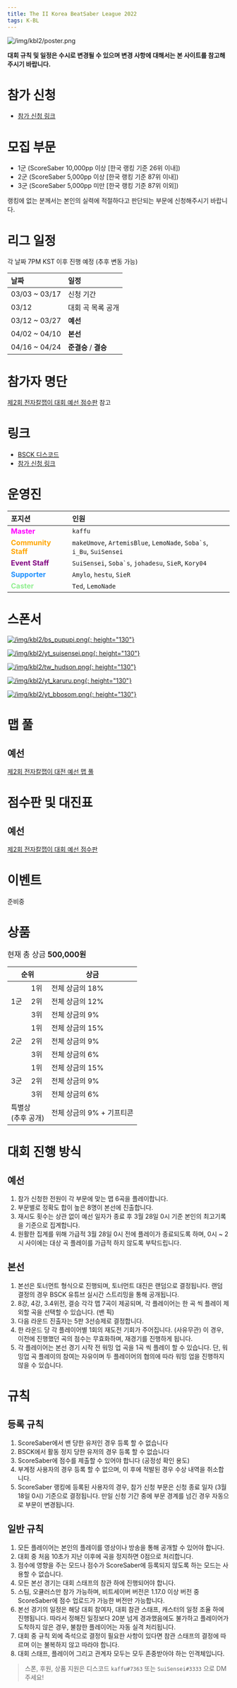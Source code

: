 ```yaml
---
title: The II Korea BeatSaber League 2022
tags: K-BL
---
```


![/img/kbl2/poster.png](/img/kbl2/poster.png)

**대회 규칙 및 일정은 수시로 변경될 수 있으며 변경 사항에 대해서는 본 사이트를 참고해주시기 바랍니다.**

# 참가 신청

- [참가 신청 링크](https://forms.gle/M5z18HNjMggWx9Bm8)

# 모집 부문

- 1군 (ScoreSaber 10,000pp 이상 [한국 랭킹 기준 26위 이내])
- 2군 (ScoreSaber 5,000pp 이상 [한국 랭킹 기준 87위 이내])
- 3군 (ScoreSaber 5,000pp 미만 [한국 랭킹 기준 87위 이외])

랭킹에 없는 분께서는 본인의 실력에 적절하다고 판단되는 부문에 신청해주시기 바랍니다.

# 리그 일정

각 날짜 7PM KST 이후 진행 예정 (추후 변동 가능)

날짜 | 일정
:---|:---
03/03 ~ 03/17 | 신청 기간
03/12 | 대회 곡 목록 공개
03/12 ~ 03/27 | **예선**
04/02 ~ 04/10 | **본선**
04/16 ~ 04/24 | **준결승** / **결승**

# 참가자 명단

[제2회 전자칼잽이 대회 예선 점수판](https://detegice.github.io/KBL2-Qualifers-Scoreboard/) 참고

# 링크

- [BSCK 디스코드](https://discord.gg/SEFBZrG)
- [참가 신청 링크](https://forms.gle/M5z18HNjMggWx9Bm8)

# 운영진

포지션 | 인원
:---|:---
<span style="color:magenta"><b>Master</b></span> | `kaffu`
<span style="color:Orange"><b>Community Staff</b></span> | `makeUmove`, `ArtemisBlue`, `LemoNade`, ``Soba`s``, `i_Bu`, `SuiSensei`
<span style="color:purple"><b>Event Staff</b></span> | `SuiSensei`, ``Soba`s``, `johadesu`, `SieR`, `Kory04`
<span style="color:	#1E90FF"><b>Supporter</b></span> | `Amylo`, `hestu`, `SieR`
<span style="color:lightgreen"><b>Caster</b></span> | `Ted`, `LemoNade`

# 스폰서

[![/img/kbl2/bs_pupupi.png](/img/kbl2/bs_pupupi.png){: height="130"}](https://beatsaver.com/profile/4319249)

[![/img/kbl2/yt_suisensei.png](/img/kbl2/yt_suisensei.png){: height="130"}](https://www.youtube.com/channel/UC-KEGTtGEJCKwwVyZ1QCcjw)

[![/img/kbl2/tw_hudson.png](/img/kbl2/tw_hudson.png){: height="130"}](https://www.twitch.tv/tit99hds)

[![/img/kbl2/yt_karuru.png](/img/kbl2/yt_karuru.png){: height="130"}](https://www.youtube.com/channel/UCsQJiZvaBHKCh49_OgSt_ng)

[![/img/kbl2/yt_bbosom.png](/img/kbl2/yt_bbosom.png){: height="130"}](https://youtube.com/channel/UCd6ENct-AAupVDQ0EYqUgXQ)

# 맵 풀

## 예선

[제2회 전자칼잽이 대전 예선 맵 풀](/2022/03/12/KBL2-Qualifiers-Map-pool.html)

# 점수판 및 대진표

## 예선

[제2회 전자칼잽이 대회 예선 점수판](https://detegice.github.io/KBL2-Qualifers-Scoreboard/)

# 이벤트

준비중

# 상품

<big>현재 총 상금 **500,000원**</big>

<table>
<thead>
  <tr>
    <th colspan="2">순위</th>
    <th>상금</th>
  </tr>
</thead>
<tbody>
  <tr>
    <td rowspan="3">1군<br></td>
    <td>1위</td>
    <td>전체 상금의 18%</td>
  </tr>
  <tr>
    <td>2위</td>
    <td>전체 상금의 12%</td>
  </tr>
  <tr>
    <td>3위</td>
    <td>전체 상금의 9%</td>
  </tr>
  <tr>
    <td rowspan="3">2군</td>
    <td>1위</td>
    <td>전체 상금의 15%</td>
  </tr>
  <tr>
    <td>2위</td>
    <td>전체 상금의 9%</td>
  </tr>
  <tr>
    <td>3위</td>
    <td>전체 상금의 6%</td>
  </tr>
  <tr>
    <td rowspan="3">3군</td>
    <td>1위</td>
    <td>전체 상금의 15%</td>
  </tr>
  <tr>
    <td>2위</td>
    <td>전체 상금의 9%</td>
  </tr>
  <tr>
    <td>3위</td>
    <td>전체 상금의 6%</td>
  </tr>
  <tr>
    <td colspan="2">특별상<br>(추후 공개)</td>
    <td>전체 상금의 9% + 기프티콘</td>
  </tr>
</tbody>
</table>

# 대회 진행 방식

## 예선

1. 참가 신청한 전원이 각 부문에 맞는 맵 6곡을 플레이합니다.
2. 부문별로 정확도 합이 높은 8명이 본선에 진출합니다.
3. 재시도 횟수는 상관 없이 예선 일자가 종료 후 3월 28일 0시 기준 본인의 최고기록을 기준으로 집계합니다.
4. 원활한 집계를 위해 가급적 3월 28일 0시 전에 플레이가 종료되도록 하며, 0시 ~ 2시 사이에는 대상 곡 플레이를 가급적 하지 않도록 부탁드립니다.

## 본선

1. 본선은 토너먼트 형식으로 진행되며, 토너먼트 대진은 랜덤으로 결정됩니다. 랜덤 결정의 경우 BSCK 유튜브 실시간 스트리밍을 통해 공개됩니다.
2. 8강, 4강, 3.4위전, 결승 각각 맵 7곡이 제공되며, 각 플레이어는 한 곡 씩 플레이 제외할 곡을 선택할 수 있습니다. (밴 픽)
3. 다음 라운드 진출자는 5판 3선승제로 결정합니다.
4. 한 라운드 당 각 플레이어별 1회의 재도전 기회가 주어집니다. (사유무관) 이 경우, 이전에 진행했던 곡의 점수는 무효화하며, 재경기를 진행하게 됩니다.
5. 각 플레이어는 본선 경기 시작 전 워밍 업 곡을 1곡 씩 플레이 할 수 있습니다. 단, 워밍업 곡 플레이의 참여는 자유이며 두 플레이어의 협의에 따라 워밍 업을 진행하지 않을 수 있습니다.

# 규칙

## 등록 규칙

1. ScoreSaber에서 밴 당한 유저인 경우 등록 할 수 없습니다
2. BSCK에서 활동 정지 당한 유저의 경우 등록 할 수 없습니다
3. ScoreSaber에 점수를 제출할 수 있어야 합니다 (공정성 확인 용도)
4. 부계정 사용자의 경우 등록 할 수 없으며, 이 후에 적발된 경우 수상 내역을 취소합니다.
5. ScoreSaber 랭킹에 등록된 사용자의 경우, 참가 신청 부문은 신청 종료 일자 (3월 18일 0시) 기준으로 결정됩니다. 만일 신청 기간 중에 부문 경계를 넘긴 경우 자동으로 부문이 변경됩니다.

## 일반 규칙

1. 모든 플레이어는 본인의 플레이를 영상이나 방송을 통해 공개할 수 있어야 합니다.
2. 대회 중 처음 10초가 지난 이후에 곡을 정지하면 0점으로 처리합니다.
3. 점수에 영향을 주는 모드나 점수가 ScoreSaber에 등록되지 않도록 하는 모드는 사용할 수 없습니다.
4. 모든 본선 경기는 대회 스태프의 참관 하에 진행되어야 합니다.
5. 스팀, 오큘러스만 참가 가능하며, 비트세이버 버전은 1.17.0 이상 버전 중 ScoreSaber에 점수 업로드가 가능한 버전만 가능합니다.
6. 본선 경기의 일정은 해당 대회 참여자, 대회 참관 스태프, 캐스터의 일정 조율 하에 진행됩니다. 따라서 정해진 일정보다 20분 넘게 경과했음에도 불가하고 플레이어가 도착하지 않은 경우, 불참한 플레이어는 자동 실격 처리됩니다.
7. 대회 중 규칙 외에 즉석으로 결정이 필요한 사항이 있다면 참관 스태프의 결정에 따르며 이는 불복하지 않고 따라야 합니다.
8. 대회 스태프, 플레이어 그리고 관계자 모두는 모두 존중받아야 하는 인격체입니다.


> 스폰, 후원, 상품 지원은 디스코드 `kaffu#7363` 또는 `SuiSensei#3333` 으로 DM 주세요!
